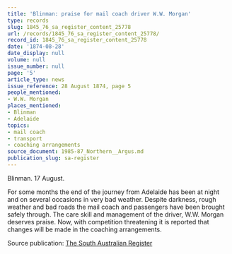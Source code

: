 ```yaml
---
title: 'Blinman: praise for mail coach driver W.W. Morgan'
type: records
slug: 1845_76_sa_register_content_25778
url: /records/1845_76_sa_register_content_25778/
record_id: 1845_76_sa_register_content_25778
date: '1874-08-28'
date_display: null
volume: null
issue_number: null
page: '5'
article_type: news
issue_reference: 28 August 1874, page 5
people_mentioned:
- W.W. Morgan
places_mentioned:
- Blinman
- Adelaide
topics:
- mail coach
- transport
- coaching arrangements
source_document: 1985-87_Northern__Argus.md
publication_slug: sa-register
---
```


Blinman.  17 August.

For some months the end of the journey from Adelaide has been at night and on several occasions in very bad weather.  Despite darkness, rough weather and bad roads the mail coach and passengers have been brought safely through.  The care skill and management of the driver, W.W. Morgan deserves praise.  Now, with competition threatening it is reported that changes will be made in the coaching arrangements.

Source publication: [The South Australian Register](/publications/sa-register/)
